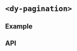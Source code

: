 # `<dy-pagination>`

## Example

<gbp-example
  name="dy-pagination"
  props='{"page": 2, "size": 20, "total": 35, "sizes": [20, 50, 100]}'
  src="https://jspm.dev/duoyun-ui/elements/pagination"></gbp-example>

## API

<gbp-api src="/src/elements/pagination.ts"></gbp-api>
